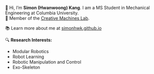 <!--
**simonhwk/simonhwk** is a ✨ _special_ ✨ repository because its `README.md` (this file) appears on your GitHub profile.

Here are some ideas to get you started:

- 🔭 I’m currently working on ...
- 🌱 I’m currently learning ...
- 👯 I’m looking to collaborate on ...
- 🤔 I’m looking for help with ...
- 💬 Ask me about ...
- 📫 How to reach me: ...
- 😄 Pronouns: ...
- ⚡ Fun fact: ...
-->


👋 Hi, I’m **Simon (Hwanwoong) Kang**. I am a MS Student in Mechanical Engineering at Columbia University.<br>
🤖 Member of the [Creative Machines Lab](https://www.creativemachineslab.com/).

📚 Learn more about me at [simonhwk.github.io](https://simonhwk.github.io/)

🔍 **Research Interests:**  
- Modular Robotics
- Robot Learning
- Robotic Manipulation and Control
- Exo-Skeleton
